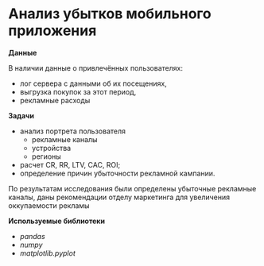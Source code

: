 # Анализ убытков мобильного приложения

**Данные**

В наличии данные о привлечённых пользователях:
 * лог сервера с данными об их посещениях,
 * выгрузка покупок за этот период,
 * рекламные расходы
 
**Задачи**

 * анализ портрета пользователя
   * рекламные каналы
   * устройства
   * регионы
 * расчет CR, RR, LTV, CAC, ROI;
 * определение причин убыточности рекламной кампании.

По результатам исследования были определены убыточные рекламные каналы, даны рекомендации отделу маркетинга для увеличения оккупаемости рекламы

**Используемые библиотеки**

 * *pandas*
 * *numpy*
 * *matplotlib.pyplot*

